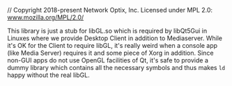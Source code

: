 // Copyright 2018-present Network Optix, Inc. Licensed under MPL 2.0: www.mozilla.org/MPL/2.0/

This library is just a stub for libGL.so which is required by libQt5Gui in Linuxes where we provide
Desktop Client in addition to Mediaserver. While it's OK for the Client to require libGL, it's
really weird when a console app (like Media Server) requires it and some piece of Xorg in addition.
Since non-GUI apps do not use OpenGL facilities of Qt, it's safe to provide a dummy library which
contains all the necessary symbols and thus makes `ld` happy without the real libGL.

